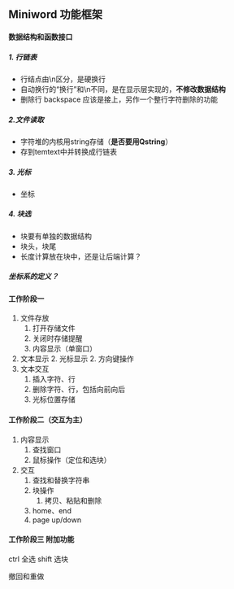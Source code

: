 ## Miniword 功能框架

#### 数据结构和函数接口

##### 1. 行链表

- 行结点由\n区分，是硬换行
- 自动换行的“换行”和\n不同，是在显示层实现的，**不修改数据结构**
- 删除行 backspace 应该是接上，另作一个整行字符删除的功能

##### 2.文件读取

- 字符堆的内核用string存储（**是否要用Qstring**）
- 存到temtext中并转换成行链表

##### 3. 光标

- 坐标

##### 4. 块选

- ​块要有单独的数据结构
- 块头，块尾
- 长度计算放在块中，还是让后端计算？

##### 坐标系的定义？

#### 工作阶段一

1. 文件存放
      1. 打开存储文件
      2. 关闭时存储提醒
      2. 内容显示（单窗口）
2. 文本显示
      2. 光标显示
      2. 方向键操作
3. 文本交互
      1. 插入字符、行
      2. 删除字符、行，包括向前向后
      3. 光标位置存储

#### 工作阶段二（交互为主）

1. 内容显示
   1. 查找窗口
   2. 鼠标操作（定位和选块）
2. 交互
   1. 查找和替换字符串
   2. 块操作
      1. 拷贝、粘贴和删除
   3. home、end
   4. page up/down 

#### 工作阶段三 附加功能

ctrl 全选 shift 选块

撤回和重做